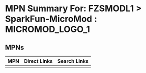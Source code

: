 



# MPN Summary For: FZSMODL1 > SparkFun-MicroMod : MICROMOD_LOGO_1

## MPNs
  

|MPN|Direct Links|Search Links|
| :--- | :--- | :--- |
||||
